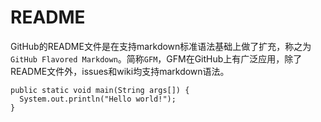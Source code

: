 README
===========================
GitHub的README文件是在支持markdown标准语法基础上做了扩充，称之为`GitHub Flavored Markdown`。简称`GFM`，GFM在GitHub上有广泛应用，除了README文件外，issues和wiki均支持markdown语法。 
```
public static void main(String args[]) {
  System.out.println("Hello world!");
}
```

